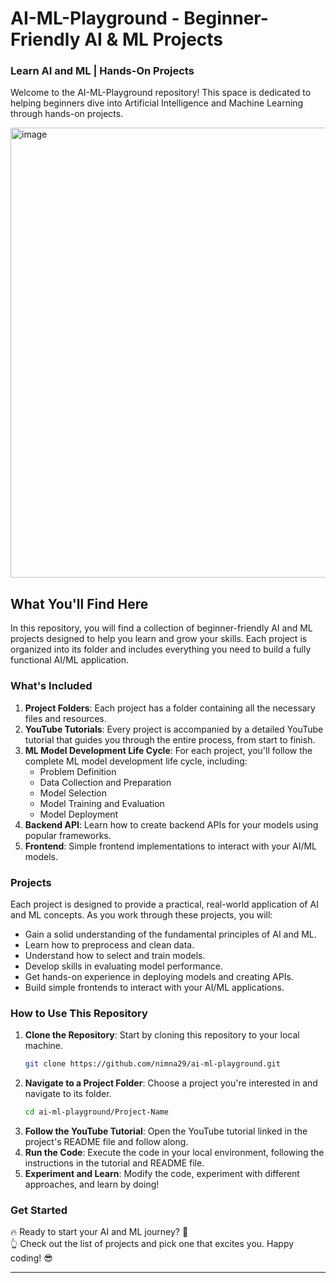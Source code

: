 # AI-ML-Playground - Beginner-Friendly AI & ML Projects

### Learn AI and ML | Hands-On Projects

Welcome to the AI-ML-Playground repository! This space is dedicated to helping beginners dive into Artificial Intelligence and Machine Learning through hands-on projects.

<img width="720" align="center" alt="image" src="https://github.com/nimna29/ai-ml-playground/assets/77341013/f381aeaf-03e0-49b1-a820-9058acfbaaba">

## What You'll Find Here

In this repository, you will find a collection of beginner-friendly AI and ML projects designed to help you learn and grow your skills. Each project is organized into its folder and includes everything you need to build a fully functional AI/ML application.

### What's Included

1. **Project Folders**: Each project has a folder containing all the necessary files and resources.
2. **YouTube Tutorials**: Every project is accompanied by a detailed YouTube tutorial that guides you through the entire process, from start to finish.
3. **ML Model Development Life Cycle**: For each project, you'll follow the complete ML model development life cycle, including:
   - Problem Definition
   - Data Collection and Preparation
   - Model Selection
   - Model Training and Evaluation
   - Model Deployment
4. **Backend API**: Learn how to create backend APIs for your models using popular frameworks.
5. **Frontend**: Simple frontend implementations to interact with your AI/ML models.

### Projects

Each project is designed to provide a practical, real-world application of AI and ML concepts. As you work through these projects, you will:
- Gain a solid understanding of the fundamental principles of AI and ML.
- Learn how to preprocess and clean data.
- Understand how to select and train models.
- Develop skills in evaluating model performance.
- Get hands-on experience in deploying models and creating APIs.
- Build simple frontends to interact with your AI/ML applications.

### How to Use This Repository

1. **Clone the Repository**: Start by cloning this repository to your local machine.
    ```bash
    git clone https://github.com/nimna29/ai-ml-playground.git
    ```
2. **Navigate to a Project Folder**: Choose a project you're interested in and navigate to its folder.
    ```bash
    cd ai-ml-playground/Project-Name
    ```
3. **Follow the YouTube Tutorial**: Open the YouTube tutorial linked in the project's README file and follow along.
4. **Run the Code**: Execute the code in your local environment, following the instructions in the tutorial and README file.
5. **Experiment and Learn**: Modify the code, experiment with different approaches, and learn by doing!

### Get Started

🔥 Ready to start your AI and ML journey? 👊
<br>
👆 Check out the list of projects and pick one that excites you. Happy coding! 😎

---
